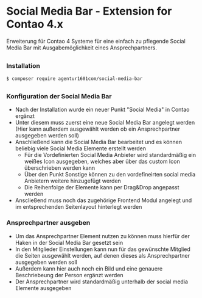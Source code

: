 # Social Media Bar - Extension for Contao 4.x

Erweiterung für Contao 4 Systeme für eine einfach zu pflegende Social Media Bar mit Ausgabemöglichkeit eines Ansprechpartners.

##

### Installation

```
$ composer require agentur1601com/social-media-bar
```

##

### Konfiguration der Social Media Bar

* Nach der Installation wurde ein neuer Punkt "Social Media" in Contao ergänzt
* Unter diesem muss zuerst eine neue Social Media Bar angelegt werden (Hier kann außerdem ausgewählt werden ob ein Ansprechpartner ausgegeben werden soll)
* Anschließend kann die Social Media Bar bearbeitet und es können beliebig viele Social Media Elemente erstellt werden
  * Für die Vordefinierten Social Media Anbieter wird standardmäßig ein weißes Icon ausgegeben, welches aber über das custom Icon überschrieben werden kann
  * Über den Punkt Sonstige können zu den vordefineirten social media Anbietern weitere hinzugefügt werden
  * Die Reihenfolge der Elemente kann per Drag&Drop angepasst werden
* Anscließend muss noch das zugehörige Frontend Modul angelegt und im entsprechenden Seitenlayout hinterlegt werden

### Ansprechpartner ausgeben

* Um das Ansprechpartner Element nutzen zu können muss hierfür der Haken in der Social Media Bar gesetzt sein
* In den Mitglieder Einstellungen kann nun für das gewünschte Mitglied die Seiten ausgewählt werden, auf denen dieses als Ansprechpartner ausgegeben werden soll
* Außerdem kann hier auch noch ein Bild und eine genauere Beschriebeung der Person ergänzt werden
* Der Ansprechpartner wird standardmäßig unterhalb der social media Elemente ausgegeben
